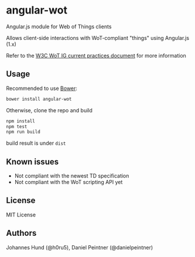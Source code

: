 # angular-wot
Angular.js module for Web of Things clients

Allows client-side interactions with WoT-compliant "things" using Angular.js (1.x)

Refer to the [W3C WoT IG current practices document](https://w3c.github.io/wot/current-practices/wot-practices.html) for more information

## Usage

Recommended to use [Bower](http://bower.io/):

```bash
bower install angular-wot
```

Otherwise, clone the repo and build

```bash
npm install
npm test
npm run build
```

build result is under ``dist``

## Known issues

- Not compliant with the newest TD specification
- Not compliant with the WoT scripting API yet

## License

MIT License

## Authors

Johannes Hund (@h0ru5), Daniel Peintner (@danielpeintner)
